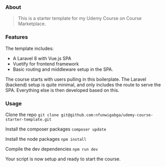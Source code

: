 ### About
> This is a starter template for my Udemy Course on Course Marketplace. 

### Features
The template includes:
* A Laravel 8 with Vue.js SPA
* Vuetify for frontend framework
* Basic routing and middleware setup in the SPA.

The course starts with users pulling in this boilerplate. The Laravel (backend) setup is quite minimal, and only includes the route to serve the SPA. Everything else is then developed based on this.

### Usage
Clone the repo
`git clone git@github.com:nfunwigabga/udemy-course-starter-template.git`

Install the composer packages
`composer update`

Install the node packages
`npm install`

Compile the dev dependencies
`npm run dev`

Your script is now setup and ready to start the course. 
